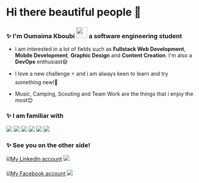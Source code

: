 # Hi there beautiful people 👋
### ✨ I'm Oumaima Kboubi <img src="https://raw.githubusercontent.com/MartinHeinz/MartinHeinz/master/wave.gif" width="30px"> a software engineering student


* I am interested in a lot of fields such as **Fullstack Web Development**, **Mobile Development**, **Graphic Design** and **Content Creation**. I'm also a **DevOps** enthusiast😄

* I love a new challenge ⚡ and i am always keen to learn and try something new!🤩

* Music, Camping, Scouting and Team Work are the things that i enjoy the most😊

### ✨ I am familiar with
![](https://img.shields.io/static/v1?label=&message=Symfony&color=red) ![](https://img.shields.io/static/v1?label=&message=ReactNative&color=orange) ![](https://img.shields.io/static/v1?label=&message=Angular&color=yellow) ![](https://img.shields.io/static/v1?label=&message=NestJS&color=green)  ![](https://img.shields.io/static/v1?label=&message=Java/JEE&color=blue) ![](https://img.shields.io/static/v1?label=&message=Flutter&color=blueviolet)

### ✨ See you on the other side!
 ☑️[My LinkedIn account](https://www.linkedin.com/in/oumaima-kboubi-63a8a5194/)  ![](https://img.shields.io/badge/-informational?style=flat&logo=LinkedIn&logoColor=white&color=blue)

☑️[My Facebook account](https://www.facebook.com/oumaima.kaboubi1/)  ![](https://img.shields.io/badge/-informational?style=flat&logo=facebook&logoColor=white&color=blue) 
<!--
**oumaima-kboubi/oumaima-kboubi** is a ✨ _special_ ✨ repository because its `README.md` (this file) appears on your GitHub profile.

Here are some ideas to get you started:

- 🔭 I’m currently working on ...
- 🌱 I’m currently learning ...
- 👯 I’m looking to collaborate on ...
- 🤔 I’m looking for help with ...
- 💬 Ask me about ...
- 📫 How to reach me: ...
- 😄 Pronouns: ...
- ⚡ Fun fact: ...
-->
